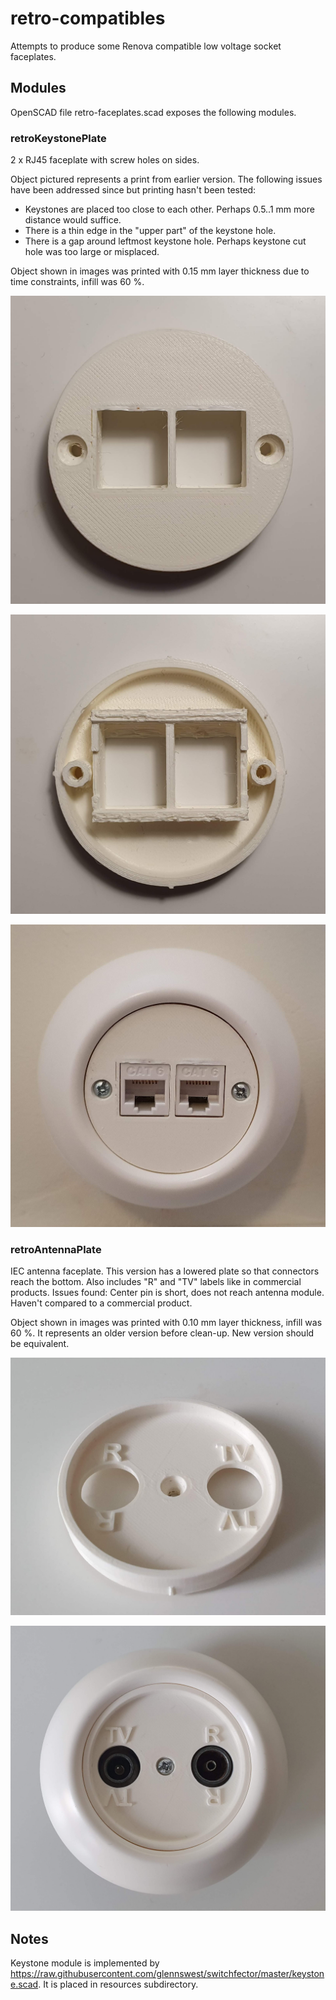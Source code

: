 # retro-compatibles

Attempts to produce some Renova compatible low voltage socket faceplates.

## Modules

OpenSCAD file retro-faceplates.scad exposes the following modules.

### retroKeystonePlate

2 x RJ45 faceplate with screw holes on sides.

Object pictured represents a print from earlier version. The following issues have been addressed since but printing hasn't been tested:
- Keystones are placed too close to each other. Perhaps 0.5..1 mm more distance would suffice.
- There is a thin edge in the "upper part" of the keystone hole.
- There is a gap around leftmost keystone hole. Perhaps keystone cut hole was too large or misplaced.

Object shown in images was printed with 0.15 mm layer thickness due to time constraints, infill was 60 %. 

![2 x RJ45 faceplate 2](img/retro2rj45Plate2-1.jpg?raw=true "2 x RJ45 faceplate 2, module face up")

![2 x RJ45 faceplate 2](img/retro2rj45Plate2-2.jpg?raw=true "2 x RJ45 faceplate 2, module face down")

![2 x RJ45 faceplate 2](img/retro2rj45Plate2-3.jpg?raw=true "2 x RJ45 faceplate 2, module with keystones inserted, attached to box")


### retroAntennaPlate

IEC antenna faceplate. This version has a lowered plate so that connectors reach the bottom. Also includes "R" and "TV" labels like in commercial products. Issues found: Center pin is short, does not reach antenna module. Haven't compared to a commercial product.

Object shown in images was printed with 0.10 mm layer thickness, infill was 60 %. It represents an older version before clean-up. New version should be equivalent.

![Antenna faceplate 2](img/retroAntennaPlate2-1.jpg?raw=true "Antenna faceplate 2, bare module")

![Antenna faceplate 2](img/retroAntennaPlate2-2.jpg?raw=true "Antenna faceplate 2, module inserted to frame")

## Notes

Keystone module is implemented by https://raw.githubusercontent.com/glennswest/switchfector/master/keystone.scad. It is placed  in resources subdirectory.
